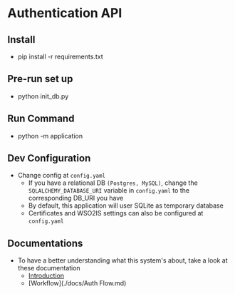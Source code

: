 # Authentication API

## Install 

- pip install -r requirements.txt

## Pre-run set up

- python init_db.py

## Run Command

- python -m application 


## Dev Configuration

- Change config at `config.yaml`
  - If you have a relational DB `(Postgres, MySQL)`, change the `SQLALCHEMY_DATABASE_URI` variable in `config.yaml` to the corresponding DB_URI you have
  - By default, this application will user SQLite as temporary database
  - Certificates and WSO2IS settings can also be configured at `config.yaml`
    
## Documentations
- To have a better understanding what this system's about, take a look at these documentation
  - [Introduction](./docs/Introduction.md)
  - [Workflow](./docs/Auth Flow.md)

    


